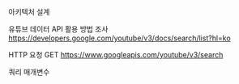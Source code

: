아키텍처 설계





유튜브 데이터 API 활용 방법 조사
https://developers.google.com/youtube/v3/docs/search/list?hl=ko

HTTP 요청
GET https://www.googleapis.com/youtube/v3/search

쿼리 매개변수

